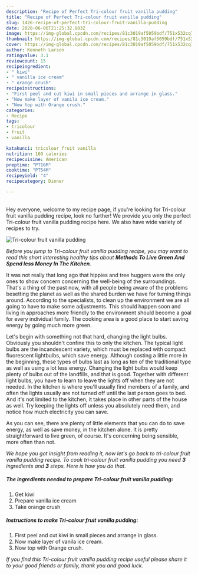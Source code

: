 ```yaml
---
description: "Recipe of Perfect Tri-colour fruit vanilla pudding"
title: "Recipe of Perfect Tri-colour fruit vanilla pudding"
slug: 1426-recipe-of-perfect-tri-colour-fruit-vanilla-pudding
date: 2020-06-06T21:25:32.883Z
image: https://img-global.cpcdn.com/recipes/81c3019af5059bdf/751x532cq70/tri-colour-fruit-vanilla-pudding-recipe-main-photo.jpg
thumbnail: https://img-global.cpcdn.com/recipes/81c3019af5059bdf/751x532cq70/tri-colour-fruit-vanilla-pudding-recipe-main-photo.jpg
cover: https://img-global.cpcdn.com/recipes/81c3019af5059bdf/751x532cq70/tri-colour-fruit-vanilla-pudding-recipe-main-photo.jpg
author: Kenneth Larson
ratingvalue: 3.1
reviewcount: 15
recipeingredient:
- " kiwi"
- " vanilla ice cream"
- " orange crush"
recipeinstructions:
- "First peel and cut kiwi in small pieces and arrange in glass."
- "Now make layer of vanila ice cream."
- "Now top with Orange crush."
categories:
- Recipe
tags:
- tricolour
- fruit
- vanilla

katakunci: tricolour fruit vanilla 
nutrition: 160 calories
recipecuisine: American
preptime: "PT16M"
cooktime: "PT54M"
recipeyield: "4"
recipecategory: Dinner

---
```

<br>
Hey everyone, welcome to my recipe page, if you're looking for Tri-colour fruit vanilla pudding recipe, look no further! We provide you only the perfect Tri-colour fruit vanilla pudding recipe here. We also have wide variety of recipes to try.
<br>


![Tri-colour fruit vanilla pudding](https://img-global.cpcdn.com/recipes/81c3019af5059bdf/751x532cq70/tri-colour-fruit-vanilla-pudding-recipe-main-photo.jpg)

<i>Before you jump to Tri-colour fruit vanilla pudding recipe, you may want to read this short interesting healthy tips about 
<strong>Methods To Live Green And Spend less Money In The Kitchen</strong>.</i>
</br>

It was not really that long ago that hippies and tree huggers were the only ones to show concern concerning the well-being of the surroundings. That's a thing of the past now, with all people being aware of the problems besetting the planet as well as the shared burden we have for turning things around. According to the specialists, to clean up the environment we are all going to have to make some adjustments. This should happen soon and living in approaches more friendly to the environment should become a goal for every individual family. The cooking area is a good place to start saving energy by going much more green.

Let's begin with something not that hard, changing the light bulbs. Obviously you shouldn't confine this to only the kitchen. The typical light bulbs are the incandescent variety, which must be replaced with compact fluorescent lightbulbs, which save energy. Although costing a little more in the beginning, these types of bulbs last as long as ten of the traditional type as well as using a lot less energy. Changing the light bulbs would keep plenty of bulbs out of the landfills, and that is good. Together with different light bulbs, you have to learn to leave the lights off when they are not needed. In the kitchen is where you'll usually find members of a family, and often the lights usually are not turned off until the last person goes to bed. And it's not limited to the kitchen, it takes place in other parts of the house as well. Try keeping the lights off unless you absolutely need them, and notice how much electricity you can save.

As you can see, there are plenty of little elements that you can do to save energy, as well as save money, in the kitchen alone. It is pretty straightforward to live green, of course. It's concerning being sensible, more often than not.


<i>We hope you got insight from reading it, now let's go back to tri-colour fruit vanilla pudding recipe. To cook tri-colour fruit vanilla pudding you need <strong>3</strong> ingredients and <strong>3</strong> steps. Here is how you do that.
</i>

##### The ingredients needed to prepare Tri-colour fruit vanilla pudding:

1. Get  kiwi
1. Prepare  vanilla ice cream
1. Take  orange crush


##### Instructions to make Tri-colour fruit vanilla pudding:

1. First peel and cut kiwi in small pieces and arrange in glass.
1. Now make layer of vanila ice cream.
1. Now top with Orange crush.


<i>If you find this Tri-colour fruit vanilla pudding recipe useful please share it to your good friends or family, thank you and good luck.</i>
